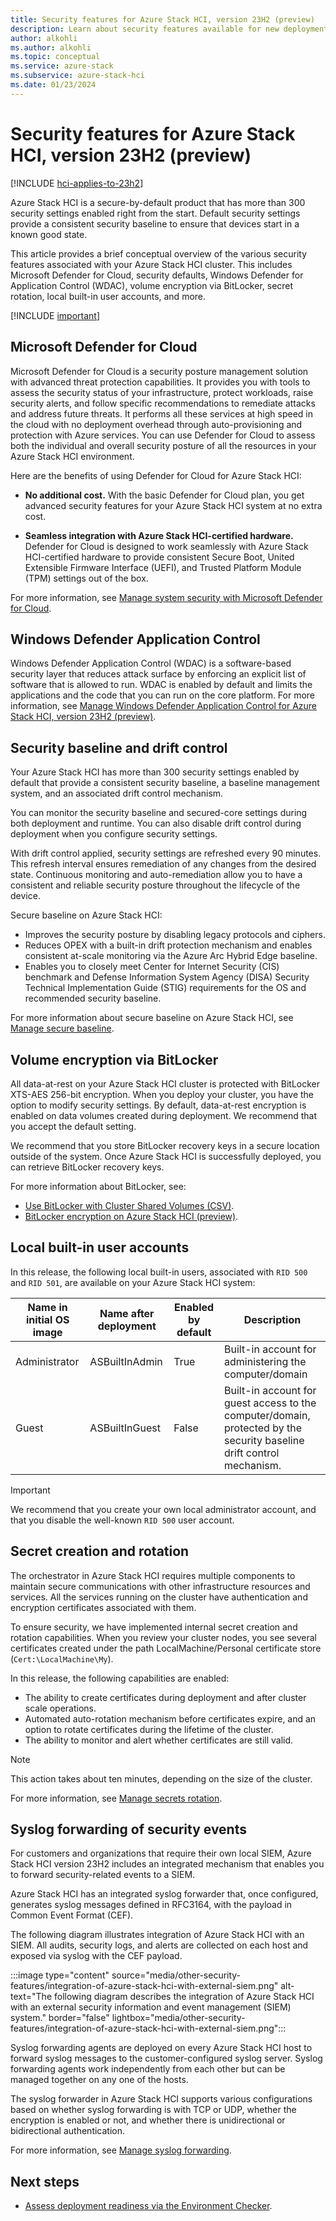 ```yaml
---
title: Security features for Azure Stack HCI, version 23H2 (preview)
description: Learn about security features available for new deployments of Azure Stack HCI, version 23H2 (preview).
author: alkohli
ms.author: alkohli
ms.topic: conceptual
ms.service: azure-stack
ms.subservice: azure-stack-hci
ms.date: 01/23/2024
---
```


# Security features for Azure Stack HCI, version 23H2 (preview)

[!INCLUDE [hci-applies-to-23h2](../../includes/hci-applies-to-23h2.md)]

Azure Stack HCI is a secure-by-default product that has more than 300 security settings enabled right from the start. Default security settings provide a consistent security baseline to ensure that devices start in a known good state.

This article provides a brief conceptual overview of the various security features associated with your Azure Stack HCI cluster. This includes Microsoft Defender for Cloud, security defaults, Windows Defender for Application Control (WDAC), volume encryption via BitLocker, secret rotation, local built-in user accounts, and more.

[!INCLUDE [important](../../includes/hci-preview.md)]

## Microsoft Defender for Cloud

Microsoft Defender for Cloud is a security posture management solution with advanced threat protection capabilities. It provides you with tools to assess the security status of your infrastructure, protect workloads, raise security alerts, and follow specific recommendations to remediate attacks and address future threats. It performs all these services at high speed in the cloud with no deployment overhead through auto-provisioning and protection with Azure services. You can use Defender for Cloud to assess both the individual and overall security posture of all the resources in your Azure Stack HCI environment.

Here are the benefits of using Defender for Cloud for Azure Stack HCI:

- **No additional cost.** With the basic Defender for Cloud plan, you get advanced security features for your Azure Stack HCI system at no extra cost.

- **Seamless integration with Azure Stack HCI-certified hardware.** Defender for Cloud is designed to work seamlessly with Azure Stack HCI-certified hardware to provide consistent Secure Boot, United Extensible Firmware Interface (UEFI), and Trusted Platform Module (TPM) settings out of the box.

For more information, see [Manage system security with Microsoft Defender for Cloud](../manage/manage-security-with-defender-for-cloud.md).

## Windows Defender Application Control

Windows Defender Application Control (WDAC) is a software-based security layer that reduces attack surface by enforcing an explicit list of software that is allowed to run. WDAC is enabled by default and limits the applications and the code that you can run on the core platform. For more information, see [Manage Windows Defender Application Control for Azure Stack HCI, version 23H2 (preview)](../manage/manage-wdac.md).

## Security baseline and drift control

Your Azure Stack HCI has more than 300 security settings enabled by default that provide a consistent security baseline, a baseline management system, and an associated drift control mechanism.

You can monitor the security baseline and secured-core settings during both deployment and runtime. You can also disable drift control during deployment when you configure security settings.

With drift control applied, security settings are refreshed every 90 minutes. This refresh interval ensures remediation of any changes from the desired state. Continuous monitoring and auto-remediation allow you to have a consistent and reliable security posture throughout the lifecycle of the device.

Secure baseline on Azure Stack HCI:

- Improves the security posture by disabling legacy protocols and ciphers.
- Reduces OPEX with a built-in drift protection mechanism and enables consistent at-scale monitoring via the Azure Arc Hybrid Edge baseline.
- Enables you to closely meet Center for Internet Security (CIS) benchmark and Defense Information System Agency (DISA) Security Technical Implementation Guide (STIG) requirements for the OS and recommended security baseline.

For more information about secure baseline on Azure Stack HCI, see [Manage secure baseline](../manage/manage-secure-baseline.md).

## Volume encryption via BitLocker

All data-at-rest on your Azure Stack HCI cluster is protected with BitLocker XTS-AES 256-bit encryption. When you deploy your cluster, you have the option to modify security settings. By default, data-at-rest encryption is enabled on data volumes created during deployment. We recommend that you accept the default setting.

We recommend that you store BitLocker recovery keys in a secure location outside of the system. Once Azure Stack HCI is successfully deployed, you can retrieve BitLocker recovery keys.

For more information about BitLocker, see:

- [Use BitLocker with Cluster Shared Volumes (CSV)](../manage/bitlocker-on-csv.md).
- [BitLocker encryption on Azure Stack HCI (preview)](../manage/manage-bitlocker.md).

## Local built-in user accounts

In this release, the following local built-in users, associated with `RID 500` and `RID 501`, are available on your Azure Stack HCI system:

|Name in initial OS image |Name after deployment |Enabled by default |Description |
|-----|-----|-----|-----|
|Administrator |ASBuiltInAdmin |True |Built-in account for administering the computer/domain |
|Guest |ASBuiltInGuest |False |Built-in account for guest access to the computer/domain, protected by the security baseline drift control mechanism. |

> [!IMPORTANT]
> We recommend that you create your own local administrator account, and that you disable the well-known `RID 500` user account.

## Secret creation and rotation

The orchestrator in Azure Stack HCI requires multiple components to maintain secure communications with other infrastructure resources and services. All the services running on the cluster have authentication and encryption certificates associated with them.

To ensure security, we have implemented internal secret creation and rotation capabilities. When you review your cluster nodes, you see several certificates created under the path LocalMachine/Personal certificate store (`Cert:\LocalMachine\My`).

In this release, the following capabilities are enabled:

- The ability to create certificates during deployment and after cluster scale operations.
- Automated auto-rotation mechanism before certificates expire, and an option to rotate certificates during the lifetime of the cluster.
- The ability to monitor and alert whether certificates are still valid.

> [!NOTE]
> This action takes about ten minutes, depending on the size of the cluster.

For more information, see [Manage secrets rotation](../manage/manage-secrets-rotation.md).

## Syslog forwarding of security events

For customers and organizations that require their own local SIEM, Azure Stack HCI version 23H2 includes an integrated mechanism that enables you to forward security-related events to a SIEM.

Azure Stack HCI has an integrated syslog forwarder that, once configured, generates syslog messages defined in RFC3164, with the payload in Common Event Format (CEF).

The following diagram illustrates integration of Azure Stack HCI with an SIEM. All audits, security logs, and alerts are collected on each host and exposed via syslog with the CEF payload.

:::image type="content" source="media/other-security-features/integration-of-azure-stack-hci-with-external-siem.png" alt-text="The following diagram describes the integration of Azure Stack HCI with an external security information and event management (SIEM) system." border="false" lightbox="media/other-security-features/integration-of-azure-stack-hci-with-external-siem.png":::

Syslog forwarding agents are deployed on every Azure Stack HCI host to forward syslog messages to the customer-configured syslog server. Syslog forwarding agents work independently from each other but can be managed together on any one of the hosts.

The syslog forwarder in Azure Stack HCI supports various configurations based on whether syslog forwarding is with TCP or UDP, whether the encryption is enabled or not, and whether there is unidirectional or bidirectional authentication.

For more information, see [Manage syslog forwarding](../manage/manage-syslog-forwarding.md).

## Next steps

- [Assess deployment readiness via the Environment Checker](../manage/use-environment-checker.md).
